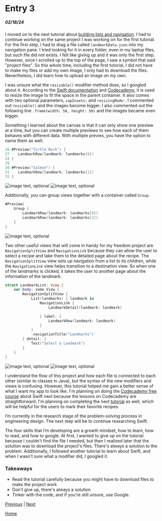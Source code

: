 # Entry 3
##### 02/18/24

I moved on to the next tutorial about [building lists and navigation](https://developer.apple.com/tutorials/swiftui/building-lists-and-navigation). I had to continue working on the same project I was working on for the first tutorial. For the first step, I had to drag a file called `landmarkData.json` into my navigation pane. I tried looking for it in every folder, even in my laptop files, but such file did not exists. I felt like giving up and it was only the first step. However, once I scrolled up to the top of the page, I saw a symbol that said "project files". So this whole time, including the first tutorial, I did not have to make my files or add my own image, I only had to download the files. Nevertheless, I did learn how to upload an image on my own.

I was unsure what the `resizable()` modifier method does, so I googled about it. According to the [Swift documentation](https://developer.apple.com/documentation/swiftui/image/resizable(capinsets:resizingmode:)) and [Codecademy](https://www.codecademy.com/resources/docs/swiftui/viewmodifier/resizable), it is used to resize the image to fit the space in the parent container. It also comes with two optional parameters, `capInsets:` and `resizingMode:`. I commented out `resizable()` and the images become bigger. I also commented out the following line `.frame(width: 50, height: 50)` and the images became even bigger.

Something I learned about the canvas is that it can only show one preview at a time, but you can create multiple previews to see how each of them behaves with different data. With multiple previes, you have the option to name them as well.

```swift
26 #Preview("Turtle Rock") {
27    LandmarkRow(landmark: landmarks[0])
28 }
29
30 #Preview("Salmon") {
31    LandmarkRow(landmark: landmarks[1])
32 }
```

![image text, optional](../tool/img/turtle-rock.png)
![image text, optional](../tool/img/salmon.png)

Additionally, you can group views together with a container called `Group`.

```swift
#Preview{
    Group {
        LandmarkRow(landmark: landmarks[0])
        LandmarkRow(landmark: landmarks[1])
    }
}
```
![image text, optional](../tool/img/group.png)

Two other useful views that will come in handy for my freedom project are `NavigationSplitView` and `NavigationLink` because they can allow the user to select a recipe and take them to the detailed page about the recipe. The `NavigationSplitView` view sets up navigation from a list to its children, while the `NavigationLink` view helps transition to a destination view. So when one of the landmarks is clicked, it takes the user to another page about the information of the landmark.

```swift
struct LandmarkList: View {
    var body: some View {
        NavigationSplitView {
            List(landmarks) { landmark in
                NavigationLink {
                    LandmarkDetail(landmark: landmark)

                } label: {
                    LandmarkRow(landmark: landmark)
                }
            }
            .navigationTitle("Landmarks")
        } detail: {
            Text("Select a Landmark")
        }
    }
}
```
![image text, optional](../tool/img/list.png)
![image text, optional](../tool/img/detail.png)


I understand the flow of this project and how each file is connected to each other (similar to classes in Java), but the syntax of the new modifiers and views is confusing. However, this tutorial helped me gain a better sense of what I want my app to look like. I'm planning on doing the [Codecademy free course](https://www.codecademy.com/enrolled/courses/learn-swift) about Swift next because the lessons on Codecademy are straightforward. I'm planning on completing the next [tutorial](https://developer.apple.com/tutorials/swiftui/handling-user-input) as well, which will be helpful for the users to mark their favorite recipes.

I’m currently in the research stage of the problem-solving process in engineering design. The next step will be to continue researching Swift.

The four skills that I’m developing are a growth mindset, how to learn, how to read, and how to google. At first, I wanted to give up on the tutorial because I couldn't find the file I needed, but then I realized later that the solution was to download the project's files. There's always a solution to the problem. Additionally, I followed another tutorial to learn about Swift, and when I wasn't sure what a modifier did, I googled it.


### Takeaways
* Read the tutorial carefully because you might have to download files to make the project work
* Don't give up, there's always a solution
* Tinker with the code, and if you're still unsure, use Google.

[Previous](entry02.md) | [Next](entry04.md)

[Home](../README.md)